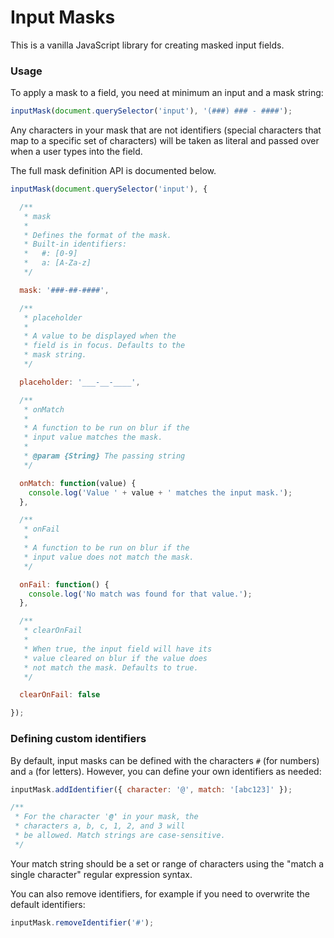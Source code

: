 # Input Masks

This is a vanilla JavaScript library for creating masked input fields.

### Usage

To apply a mask to a field, you need at minimum an input and a mask string:

```js
inputMask(document.querySelector('input'), '(###) ### - ####');
```

Any characters in your mask that are not identifiers (special characters that map to a specific set of characters) will be taken as literal and passed over when a user types into the field.

The full mask definition API is documented below.

```js
inputMask(document.querySelector('input'), {

  /**
   * mask
   *
   * Defines the format of the mask.
   * Built-in identifiers:
   *   #: [0-9]
   *   a: [A-Za-z]
   */

  mask: '###-##-####',

  /**
   * placeholder
   *
   * A value to be displayed when the
   * field is in focus. Defaults to the
   * mask string.
   */

  placeholder: '___-__-____',

  /**
   * onMatch
   *
   * A function to be run on blur if the
   * input value matches the mask.
   *
   * @param {String} The passing string
   */

  onMatch: function(value) {
    console.log('Value ' + value + ' matches the input mask.');
  },

  /**
   * onFail
   *
   * A function to be run on blur if the
   * input value does not match the mask.
   */

  onFail: function() {
    console.log('No match was found for that value.');
  },

  /**
   * clearOnFail
   *
   * When true, the input field will have its
   * value cleared on blur if the value does
   * not match the mask. Defaults to true.
   */

  clearOnFail: false

});
```

### Defining custom identifiers

By default, input masks can be defined with the characters `#` (for numbers) and `a` (for letters). However, you can define your own identifiers as needed:

```js
inputMask.addIdentifier({ character: '@', match: '[abc123]' });

/**
 * For the character '@' in your mask, the
 * characters a, b, c, 1, 2, and 3 will
 * be allowed. Match strings are case-sensitive.
 */
```

Your match string should be a set or range of characters using the "match a single character" regular expression syntax.

You can also remove identifiers, for example if you need to overwrite the default identifiers:

```js
inputMask.removeIdentifier('#');
```
